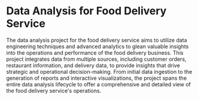 # Data Analysis for Food Delivery Service  
    
The data analysis project for the food delivery service aims to utilize data engineering techniques and advanced analytics to glean valuable insights into the operations and performance of the food delivery business. This project integrates data from multiple sources, including customer orders, restaurant information, and delivery data, to provide insights that drive strategic and operational decision-making. 
From initial data ingestion to the generation of reports and interactive visualizations, the project spans the entire data analysis lifecycle to offer a comprehensive and detailed view of the food delivery service's operations. 

 
